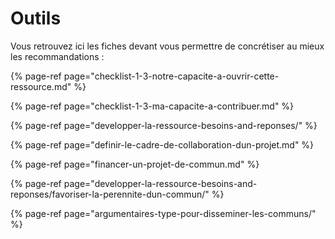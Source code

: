 # Outils

Vous retrouvez ici les fiches devant vous permettre de concrétiser au mieux les recommandations :

{% page-ref page="checklist-1-3-notre-capacite-a-ouvrir-cette-ressource.md" %}

{% page-ref page="checklist-1-3-ma-capacite-a-contribuer.md" %}

{% page-ref page="developper-la-ressource-besoins-and-reponses/" %}

{% page-ref page="definir-le-cadre-de-collaboration-dun-projet.md" %}

{% page-ref page="financer-un-projet-de-commun.md" %}

{% page-ref page="developper-la-ressource-besoins-and-reponses/favoriser-la-perennite-dun-commun/" %}

{% page-ref page="argumentaires-type-pour-disseminer-les-communs/" %}



